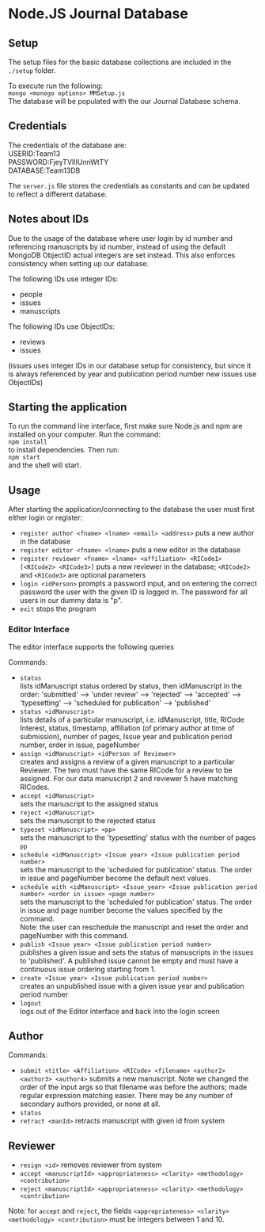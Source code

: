 # Node.JS Journal Database

## Setup
The setup files for the basic database collections are included in the `./setup` folder.

To execute run the following:  
`mongo <monogo options> MMSetup.js`  
The database will be populated with the our Journal Database schema.

## Credentials
The credentials of the database are:  
USERID:Team13  
PASSWORD:FjeyTVIlIUnnWtTY  
DATABASE:Team13DB

The `server.js` file stores the credentials as constants and can be updated to reflect a different database.

## Notes about IDs
Due to the usage of the database where user login by id number and referencing manuscripts by id number, instead of using the default MongoDB ObjectID actual integers are set instead. This also enforces consistency when setting up our database.

The following IDs use integer IDs:
* people
* issues
* manuscripts

The following IDs use ObjectIDs:
* reviews
* issues

(issues uses integer IDs in our database setup for consistency, but since it is always referenced by year and publication period number new issues use ObjectIDs)

## Starting the application

To run the command line interface, first make sure Node.js and npm are installed on your computer. Run the command:  
`npm install`  
to install dependencies. Then run:  
`npm start`  
and the shell will start.

## Usage
After starting the application/connecting to the database the user must first either login or register:

* `register author <fname> <lname> <email> <address>` puts a new author in the database
* `register editor <fname> <lname>` puts a new editor in the database
* `register reviewer <fname> <lname> <affiliation> <RICode1> [<RICode2> <RICode3>]` puts a new reviewer in the database; `<RICode2>` and `<RICode3>` are optional parameters
* `login <idPerson>` prompts a password input, and on entering the correct password the user with the given ID is logged in. The password for all users in our dummy data is "p".
* `exit` stops the program


### Editor Interface
The editor interface supports the following queries

Commands:
* `status`  
  lists idManuscript status ordered by status, then idManuscript in the order:
  'submitted' --> 'under review' --> 'rejected' --> 'accepted' --> 'typesetting' --> 'scheduled for publication' --> 'published'
* `status <idManuscript>`  
  lists details of a particular manuscript, i.e.
  idManuscript, title, RICode Interest, status, timestamp, affiliation (of primary author at time of submission), number of pages, Issue year and publication period number, order in issue, pageNumber
* `assign <idManuscript> <idPerson of Reviewer>`  
  creates and assigns a review of a given manuscript to a particular Reviewer. The two must have the same RICode for a review to be assigned. For our data manuscript 2 and reviewer 5 have matching RICodes.
* `accept <idManuscript>`  
  sets the manuscript to the assigned status
* `reject <idManuscript>`  
  sets the manuscript to the rejected status
* `typeset <idManuscript> <pp>`  
  sets the manuscript to the 'typesetting' status with the number of pages `pp`
* `schedule <idManuscript> <Issue year> <Issue publication period number>`  
  sets the manuscript to the 'scheduled for publication' status. The order in issue and pageNumber become the default next values.
* `schedule with <idManuscript> <Issue_year> <Issue publication period number> <order in issue> <page number>`  
  sets the manuscript to the 'scheduled for publication' status. The order in issue and page number become the values specified by the command.  
  Note: the user can reschedule the manuscript and reset the order and pageNumber with this command.
* `publish <Issue year> <Issue publication period number>`  
  publishes a given issue and sets the status of manuscripts in the issues to 'published'. A published issue cannot be empty and must have a continuous issue ordering starting from 1.
* `create <Issue year> <Issue publication period number>`  
  creates an unpublished issue with a given issue year and publication period number
* `logout`  
  logs out of the Editor interface and back into the login screen

## Author

Commands:
* `submit <title> <Affiliation> <RICode> <filename> <author2> <author3> <author4>` submits a new manuscript. Note we changed the order of the input args so that filename was before the authors; made regular expression matching easier. There may be any number of secondary authors provided, or none at all.
* `status`
* `retract <manId>` retracts manuscript with given id from system

## Reviewer
* `resign <id>` removes reviewer from system
* `accept <manuscriptId> <appropriateness> <clarity> <methodology> <contribution>`
* `reject <manuscriptId> <appropriateness> <clarity> <methodology> <contribution>`

Note: for `accept` and `reject`, the fields   `<appropriateness> <clarity> <methodology> <contribution>` must be integers between 1 and 10.
